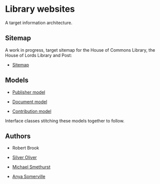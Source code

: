 # Library websites

A target information architecture.

## Sitemap

A work in progress, target sitemap for the House of Commons Library, the House of Lords Library and Post:

* [Sitemap](sitemap.pdf)

## Models

* [Publisher model](https://ukparliament.github.io/ontologies/publisher/publisher-ontology.html)

* [Document model](https://ukparliament.github.io/ontologies/document/document-ontology.html)

* [Contribution model](https://ukparliament.github.io/ontologies/contribution/contribution-ontology.html)

Interface classes stitching these models together to follow.

## Authors

* Robert Brook

* [Silver Oliver](https://twitter.com/silveroliver)

* [Michael Smethurst](https://twitter.com/fantasticlife)

* [Anya Somerville](https://twitter.com/bitten_)